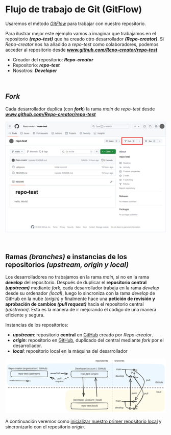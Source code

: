 # Flujo de trabajo de Git (GitFlow)

Usaremos el método [*GitFlow*](../GLOSARIO.md#gitflow) para trabajar con nuestro repositorio.

Para ilustrar mejor este ejemplo vamos a imaginar que trabajamos en el repositorio ***(repo-test)*** que ha creado otro desarrollador ***(Repo-creator)***. Si *Repo-creator* nos ha añadido a *repo-test* como colaboradores, podemos acceder al repositorio desde ***www.github.com/Repo-creator/repo-test***

* Creador del repositorio: ***Repo-creator***
* Repositorio: ***repo-test***
* Nosotros: ***Developer***

<br>

## *Fork*

Cada desarrollador duplica (con ***fork***) la rama *main* de *repo-test* desde ***www.github.com/Repo-creator/repo-test***

![Un repositorio de GitHub](./img/Repo-fork.jpg)

<br>

## Ramas *(branches)* e instancias de los repositorios *(upstream, origin y local)*

Los desarrolladores no trabajamos en la rama *main*, si no en la rama ***develop*** del repositorio. Después de duplicar el **repositorio central  *(upstream)*** mediante *fork*, cada desarrollador trabaja en la rama *develop* desde su ordenador *(local)*, luego lo sincroniza con la rama *develop* de GitHub en la nube *(origin)* y finalmente hace una **petición de revisión y aprobación de cambios *(pull request)*** hacia el repositorio central *(upstream)*. Esta es la manera de ir mejorando el código de una manera eficiente y segura.

Instancias de los repositorios:

* ***upstream***: repositorio **central** en [GitHub](../GLOSARIO.md#github) creado por *Repo-creator*.
* ***origin***: repositorio en [GitHub](../GLOSARIO.md#github), duplicado del central mediante *fork* por el desarrollador.
* ***local***: repositorio local en la máquina del desarrollador

![Esquema de repositorios y ramas usando GitFlow](./img/repositories-branches-gitflow.svg)

A continuación veremos como [inicializar nuestro primer repositorio local](./07-inicializacion-sincronizacion-repositorio-local.md) y sincronizarlo con el repositorio *origin*.